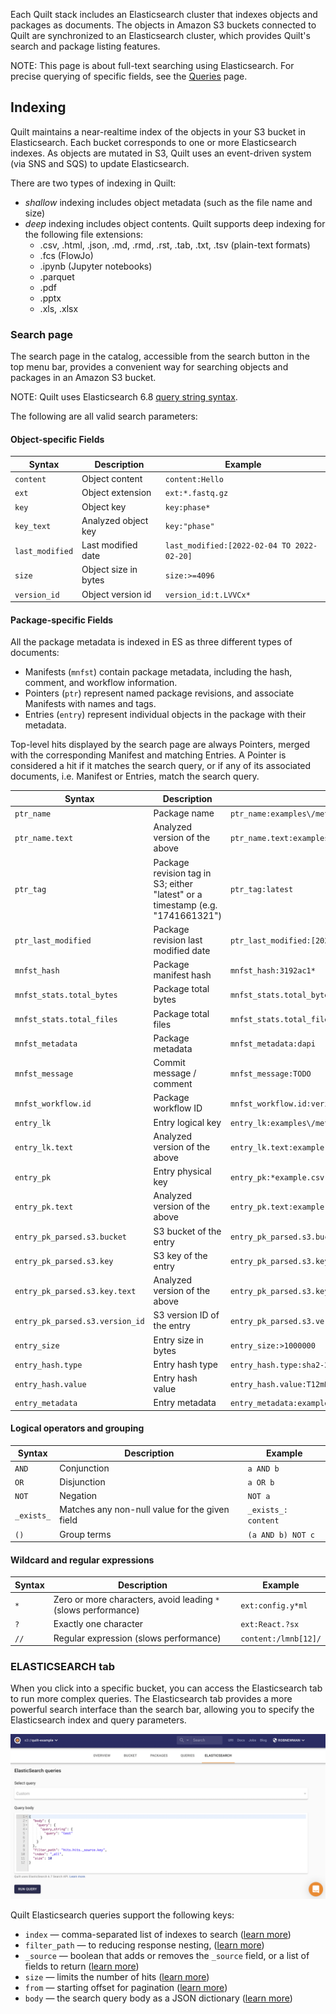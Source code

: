 <!-- markdownlint-disable MD013 -->
<!-- markdownlint-disable-next-line first-line-h1 -->
Each Quilt stack includes an Elasticsearch cluster that indexes objects and
packages as documents. The objects in Amazon S3 buckets connected to Quilt are
synchronized to an Elasticsearch cluster, which provides Quilt's search and
package listing features.

NOTE: This page is about full-text searching using Elasticsearch. For precise querying of specific fields, see the [Queries](Query.md) page.

## Indexing

Quilt maintains a near-realtime index of the objects in your S3
bucket in Elasticsearch.  Each bucket corresponds to one or more
Elasticsearch indexes. As objects are mutated in S3, Quilt uses an
event-driven system (via SNS and SQS) to update Elasticsearch.

There are two types of indexing in Quilt:

* *shallow* indexing includes object metadata (such as the file name and size)
* *deep* indexing includes object contents. Quilt supports deep
indexing for the following file extensions:
  * .csv, .html, .json, .md, .rmd, .rst, .tab, .txt, .tsv (plain-text formats)
  * .fcs (FlowJo)
  * .ipynb (Jupyter notebooks)
  * .parquet
  * .pdf
  * .pptx
  * .xls, .xlsx

### Search page

The search page in the catalog, accessible from the search button in the top menu bar, provides a convenient
way for searching objects and packages in an Amazon S3
bucket.

NOTE: Quilt uses Elasticsearch 6.8 [query string
syntax](https://www.elastic.co/guide/en/elasticsearch/reference/6.8/query-dsl-query-string-query.html#query-string-syntax).

The following are all valid search parameters:

#### Object-specific Fields

| Syntax | Description | Example |
|- | - | - |
| `content`| Object content | `content:Hello` |
| `ext`| Object extension | `ext:*.fastq.gz` |
| `key`| Object key | `key:phase*` |
| `key_text`| Analyzed object key | `key:"phase"` |
| `last_modified`| Last modified date | `last_modified:[2022-02-04 TO 2022-02-20]`|
| `size` | Object size in bytes | `size:>=4096` |
| `version_id` | Object version id | `version_id:t.LVVCx*` |

#### Package-specific Fields

All the package metadata is indexed in ES as three different types of documents:

* Manifests (`mnfst`) contain package metadata, including the hash, comment, and
  workflow information.
* Pointers (`ptr`) represent named package revisions, and associate Manifests
  with names and tags.
* Entries (`entry`) represent individual objects in the package with their metadata.

Top-level hits displayed by the search page are always Pointers, merged with the
corresponding Manifest and matching Entries.
A Pointer is considered a hit if it matches the search query, or if any of its
associated documents, i.e. Manifest or Entries, match the search query.

| Syntax | Description | Example |
| - | - | - |
| `ptr_name` | Package name | `ptr_name:examples\/metadata` |
| `ptr_name.text` | Analyzed version of the above | `ptr_name.text:examples` |
| `ptr_tag` | Package revision tag in S3; either "latest" or a timestamp (e.g. "1741661321") | `ptr_tag:latest` |
| `ptr_last_modified` | Package revision last modified date | `ptr_last_modified:[2022-02-04 TO 2022-02-20]` |
| `mnfst_hash` | Package manifest hash | `mnfst_hash:3192ac1*` |
| `mnfst_stats.total_bytes` | Package total bytes | `mnfst_stats.total_bytes:>1000000` |
| `mnfst_stats.total_files` | Package total files | `mnfst_stats.total_files:<100` |
| `mnfst_metadata` | Package metadata | `mnfst_metadata:dapi` |
| `mnfst_message` | Commit message / comment | `mnfst_message:TODO` |
| `mnfst_workflow.id` | Package workflow ID | `mnfst_workflow.id:verify-metadata` |
| `entry_lk` | Entry logical key | `entry_lk:examples\/metadata\/example.csv` |
| `entry_lk.text` | Analyzed version of the above | `entry_lk.text:example` |
| `entry_pk` | Entry physical key | `entry_pk:*example.csv` |
| `entry_pk.text` | Analyzed version of the above | `entry_pk.text:example` |
| `entry_pk_parsed.s3.bucket` | S3 bucket of the entry | `entry_pk_parsed.s3.bucket:my-bucket` |
| `entry_pk_parsed.s3.key` | S3 key of the entry | `entry_pk_parsed.s3.key:example.csv` |
| `entry_pk_parsed.s3.key.text` | Analyzed version of the above | `entry_pk_parsed.s3.key.text:example` |
| `entry_pk_parsed.s3.version_id` | S3 version ID of the entry | `entry_pk_parsed.s3.version_id:abc123*` |
| `entry_size` | Entry size in bytes | `entry_size:>1000000` |
| `entry_hash.type` | Entry hash type | `entry_hash.type:sha2-256-chunked` |
| `entry_hash.value` | Entry hash value | `entry_hash.value:T12mNNNsyfzayKFQQEXI6Ichf8AtuMbhw5c0oPg7fTo=` |
| `entry_metadata` | Entry metadata | `entry_metadata:example` |

#### Logical operators and grouping

| Syntax | Description | Example |
|- | - | - |
| `AND` | Conjunction | `a AND b` |
| `OR` | Disjunction | `a OR b` |
| `NOT` | Negation | `NOT a` |
| `_exists_` | Matches any non-null value for the given field | `_exists_: content` |
| `()` | Group terms | `(a AND b) NOT c` |

#### Wildcard and regular expressions

| Syntax | Description | Example |
|- | - | - |
| `*` | Zero or more characters, avoid leading `*` (slows performance) | `ext:config.y*ml` |
| `?` | Exactly one character | `ext:React.?sx` |
| `//` | Regular expression (slows performance) | `content:/lmnb[12]/` |

### ELASTICSEARCH tab

When you click into a specific bucket, you can access the Elasticsearch tab to
run more complex queries. The Elasticsearch tab provides a more powerful search
interface than the search bar, allowing you to specify the Elasticsearch index
and query parameters.

![catalog-es-queries-default](../imgs/catalog-es-queries-default.png)

Quilt Elasticsearch queries support the following keys:

* `index` — comma-separated list of indexes to search ([learn
more](https://www.elastic.co/guide/en/elasticsearch/reference/6.8/multi-index.html))
* `filter_path` — to reducing response nesting, ([learn
more](https://www.elastic.co/guide/en/elasticsearch/reference/6.8/common-options.html#common-options-response-filtering))
* `_source` — boolean that adds or removes the `_source` field, or
a list of fields to return ([learn
more](https://www.elastic.co/guide/en/elasticsearch/reference/6.8/search-request-source-filtering.html))
* `size` — limits the number of hits ([learn
more](https://www.elastic.co/guide/en/elasticsearch/reference/6.8/search-uri-request.html))
* `from` — starting offset for pagination ([learn
more](https://www.elastic.co/guide/en/elasticsearch/reference/6.8/search-uri-request.html))
* `body` — the search query body as a JSON dictionary ([learn
more](https://www.elastic.co/guide/en/elasticsearch/reference/6.8/search-request-body.html))
